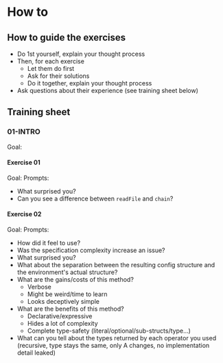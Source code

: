 # How to

## How to guide the exercises

- Do 1st yourself, explain your thought process
- Then, for each exercise
  - Let them do first
  - Ask for their solutions
  - Do it together, explain your thought process
- Ask questions about their experience (see training sheet below)

## Training sheet

### 01-INTRO

Goal:

#### Exercise 01

Goal:
Prompts:
- What surprised you?
- Can you see a difference between `readFile` and `chain`?

#### Exercise 02

Goal:
Prompts:
- How did it feel to use?
- Was the specification complexity increase an issue?
- What surprised you?
- What about the separation between the resulting config structure and the environment's actual structure?
- What are the gains/costs of this method?
  - Verbose
  - Might be weird/time to learn
  - Looks deceptively simple
- What are the benefits of this method?
  - Declarative/expressive
  - Hides a lot of complexity
  -	Complete type-safety (literal/optional/sub-structs/type...)
- What can you tell about the types returned by each operator you used (recursive, type stays the same, only A changes, no implementation detail leaked)

